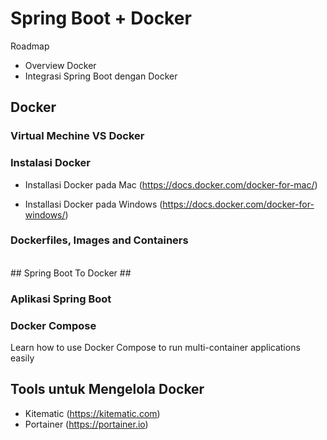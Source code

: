 # Spring Boot + Docker #

Roadmap

* Overview Docker
* Integrasi Spring Boot dengan Docker

## Docker ##

### Virtual Mechine VS Docker ###

### Instalasi Docker ###

- Installasi Docker pada Mac 
    (https://docs.docker.com/docker-for-mac/)
    
- Installasi Docker pada Windows
    (https://docs.docker.com/docker-for-windows/)

### Dockerfiles, Images and Containers ###

<br>## Spring Boot To Docker ##

### Aplikasi Spring Boot ###

### Docker Compose ###

Learn how to use Docker Compose to run multi-container applications easily


## Tools untuk Mengelola Docker ##

- Kitematic (https://kitematic.com)
- Portainer (https://portainer.io)